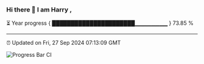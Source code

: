 ### Hi there 👋 I am Harry , 

⏳ Year progress { ██████████████████████▁▁▁▁▁▁▁▁ } 73.85 %

---

⏰ Updated on Fri, 27 Sep 2024 07:13:09 GMT

![Progress Bar CI](https://github.com/duykhang68/duykhang68/workflows/Progress%20Bar%20CI/badge.svg)
